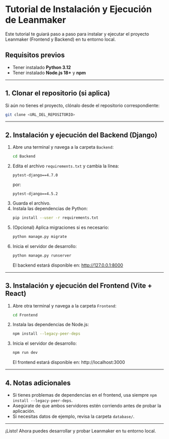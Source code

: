 # Tutorial de Instalación y Ejecución de Leanmaker

Este tutorial te guiará paso a paso para instalar y ejecutar el proyecto Leanmaker (Frontend y Backend) en tu entorno local.

## Requisitos previos
- Tener instalado **Python 3.12**
- Tener instalado **Node.js 18+** y **npm**

---

## 1. Clonar el repositorio (si aplica)
Si aún no tienes el proyecto, clónalo desde el repositorio correspondiente:
```bash
git clone <URL_DEL_REPOSITORIO>
```

---

## 2. Instalación y ejecución del Backend (Django)

1. Abre una terminal y navega a la carpeta `Backend`:
   ```bash
   cd Backend
   ```
2. Edita el archivo `requirements.txt` y cambia la línea:
   ```
   pytest-django==4.7.0
   ```
   por:
   ```
   pytest-django==4.5.2
   ```
3. Guarda el archivo.
4. Instala las dependencias de Python:
   ```bash
   pip install --user -r requirements.txt
   ```
5. (Opcional) Aplica migraciones si es necesario:
   ```bash
   python manage.py migrate
   ```
6. Inicia el servidor de desarrollo:
   ```bash
   python manage.py runserver
   ```
   El backend estará disponible en: http://127.0.0.1:8000

---

## 3. Instalación y ejecución del Frontend (Vite + React)

1. Abre otra terminal y navega a la carpeta `Frontend`:
   ```bash
   cd Frontend
   ```
2. Instala las dependencias de Node.js:
   ```bash
   npm install --legacy-peer-deps
   ```
3. Inicia el servidor de desarrollo:
   ```bash
   npm run dev
   ```
   El frontend estará disponible en: http://localhost:3000

---

## 4. Notas adicionales
- Si tienes problemas de dependencias en el frontend, usa siempre `npm install --legacy-peer-deps`.
- Asegúrate de que ambos servidores estén corriendo antes de probar la aplicación.
- Si necesitas datos de ejemplo, revisa la carpeta `database/`.

---

¡Listo! Ahora puedes desarrollar y probar Leanmaker en tu entorno local.
